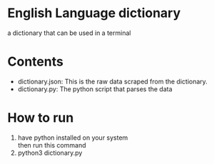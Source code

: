 # English Language dictionary
a dictionary that can be used in a terminal


<h1>Contents</h1>
<ul>
<li>dictionary.json: This is the raw data scraped from the dictionary.</li>
<li>dictionary.py: The python script that parses the data</li>
</ul>

<h1>How to run</h1>
<ol>
<li>have python installed on your system</li>
then run this command
<li>python3 dictionary.py</li>
</ol>
